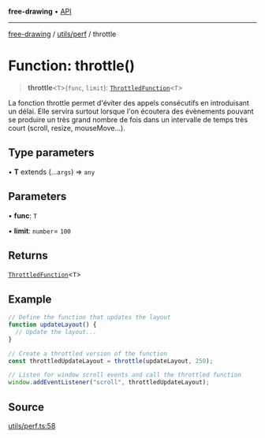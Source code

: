 **free-drawing** • [API](../../../README.md)

***

[free-drawing](../../../README.md) / [utils/perf](../README.md) / throttle

# Function: throttle()

> **throttle**\<`T`\>(`func`, `limit`): [`ThrottledFunction`](../type-aliases/ThrottledFunction.md)\<`T`\>

La fonction throttle permet d'éviter des appels consécutifs en introduisant un délai.
Elle servira surtout lorsque l'on écoutera des évènements pouvant se produire un très
grand nombre de fois dans un intervalle de temps très court (scroll, resize, mouseMove...).

## Type parameters

• **T** extends (...`args`) => `any`

## Parameters

• **func**: `T`

• **limit**: `number`= `100`

## Returns

[`ThrottledFunction`](../type-aliases/ThrottledFunction.md)\<`T`\>

## Example

```ts
// Define the function that updates the layout
function updateLayout() {
  // Update the layout...
}

// Create a throttled version of the function
const throttledUpdateLayout = throttle(updateLayout, 250);

// Listen for window scroll events and call the throttled function
window.addEventListener("scroll", throttledUpdateLayout);
```

## Source

[utils/perf.ts:58](https://github.com/fabienwnklr/free-drawing/blob/master/src/utils/perf.ts#L58)
